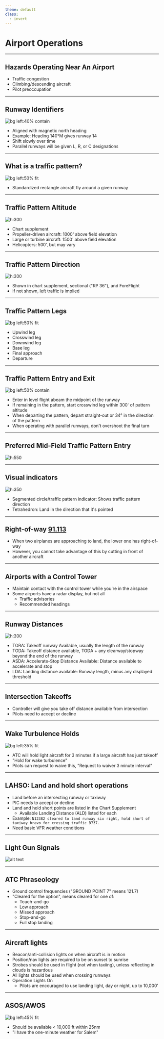 ```yaml
---
theme: default
class:
  - invert
---
```


# Airport Operations

---

## Hazards Operating Near An Airport

- Traffic congestion
- Climbing/descending aircraft
- Pilot preoccupation

---

## Runway Identifiers

![bg left:40% contain](images/image-1.png)

- Aligned with magnetic north heading
- Example: Heading 140&deg;M gives runway 14
- Shift slowly over time
- Parallel runways will be given L, R, or C designations

---

## What is a traffic pattern?

![bg left:50% fit](images/image-2.png)

- Standardized rectangle aircraft fly around a given runway

---

## Traffic Pattern Altitude

![h:300](<images/KVUO Pearson Field.jpeg>)

- Chart supplement
- Propeller-driven aircraft: 1000' above field elevation
- Large or turbine aircraft: 1500' above field elevation
- Helicopters: 500', but may vary

---

## Traffic Pattern Direction

![h:300](<images/KVUO Pearson Field 2.jpeg>)

- Shown in chart supplement, sectional ("RP 36"), and ForeFlight
- If not shown, left traffic is implied

---

## Traffic Pattern Legs

![bg left:50% fit](images/image-2.png)

- Upwind leg
- Crosswind leg
- Downwind leg
- Base leg
- Final approach
- Departure

---

## Traffic Pattern Entry and Exit

![bg left:50% contain](images/image-7.png)

- Enter in level flight abeam the midpoint of the runway
- If remaining in the pattern, start crosswind leg within 300' of pattern altitude
- When departing the pattern, depart straight-out or 34&deg; in the direction of the pattern
- When operating with parallel runways, don't overshoot the final turn

---

## Preferred Mid-Field Traffic Pattern Entry

![h:550](images/image-3.png)

---

## Visual indicators

![h:350](images/image.png)

- Segmented circle/traffic pattern indicator: Shows traffic pattern direction
- Tetrahedron: Land in the direction that it's pointed

---

## Right-of-way [91.113](/_references/14-CFR/91.113)

- When two airplanes are approaching to land, the lower one has right-of-way
- However, you cannot take advantage of this by cutting in front of another aircraft

---

## Airports with a Control Tower

- Maintain contact with the control tower while you're in the airspace
- Some airports have a radar display, but not all
  - Traffic advisories
  - Recommended headings

---

## Runway Distances

![h:300](<images/KVUO Pearson Field.jpeg>)

- TORA: Takeoff runway Available, usually the length of the runway
- TODA: Takeoff distance available, TODA + any clearway/stopway beyond the end of the runway
- ASDA: Accelerate-Stop Distance Available: Distance available to accelerate and stop
- LDA: Landing distance available: Runway length, minus any displayed threshold

<!--
These may be less than physical distances to account for runway safety area buffers
-->

---

## Intersection Takeoffs

- Controller will give you take off distance available from intersection
- Pilots need to accept or decline

---

## Wake Turbulence Holds

![bg left:35% fit](images/image-5.png)

- ATC will hold light aircraft for 3 minutes if a large aircraft has just takeoff
- "Hold for wake turbulence"
- Pilots can request to waive this, "Request to waiver 3 minute interval"

---

## LAHSO: Land and hold short operations

- Land before an intersecting runway or taxiway
- PIC needs to accept or decline
- Land and hold short points are listed in the Chart Supplement
  - Available Landing Distance (ALD) listed for each
- Example: `N12382 cleared to land runway six right, hold short of taxiway bravo for crossing traffic B737.`
- Need basic VFR weather conditions

---

## Light Gun Signals

![alt text](images/image-4.png)

---

## ATC Phraseology

- Ground control frequencies ("GROUND POINT 7" means 121.7)
- "Cleared for the option", means cleared for one of:
  - Touch-and-go
  - Low approach
  - Missed approach
  - Stop-and-go
  - Full stop landing

---

## Aircraft lights

- Beacon/anti-collision lights on when aircraft is in motion
- Position/nav lights are required to be on sunset to sunrise
- Strobes should be used in flight (not when taxiing), unless reflecting in clouds is hazardous
- All lights should be used when crossing runways
- Operation Lights On
  - Pilots are encouraged to use landing light, day or night, up to 10,000'

---

## ASOS/AWOS

![bg left:45% fit](images/image-6.png)

- Should be available &lt; 10,000 ft within 25nm
- "I have the one-minute weather for Salem"
